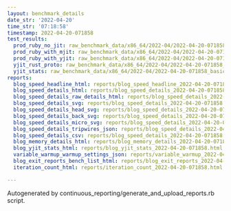 ```yaml
---
layout: benchmark_details
date_str: '2022-04-20'
time_str: '07:18:58'
timestamp: 2022-04-20-071858
test_results:
  prod_ruby_no_jit: raw_benchmark_data/x86_64/2022-04/2022-04-20-071858_basic_benchmark_prod_ruby_no_jit.json
  prod_ruby_with_mjit: raw_benchmark_data/x86_64/2022-04/2022-04-20-071858_basic_benchmark_prod_ruby_with_mjit.json
  prod_ruby_with_yjit: raw_benchmark_data/x86_64/2022-04/2022-04-20-071858_basic_benchmark_prod_ruby_with_yjit.json
  yjit_rust_proto: raw_benchmark_data/x86_64/2022-04/2022-04-20-071858_basic_benchmark_yjit_rust_proto.json
  yjit_stats: raw_benchmark_data/x86_64/2022-04/2022-04-20-071858_basic_benchmark_yjit_stats.json
reports:
  blog_speed_headline_html: reports/blog_speed_headline_2022-04-20-071858.html
  blog_speed_details_html: reports/blog_speed_details_2022-04-20-071858.html
  blog_speed_details_raw_details_html: reports/blog_speed_details_2022-04-20-071858.raw_details.html
  blog_speed_details_svg: reports/blog_speed_details_2022-04-20-071858.svg
  blog_speed_details_head_svg: reports/blog_speed_details_2022-04-20-071858.head.svg
  blog_speed_details_back_svg: reports/blog_speed_details_2022-04-20-071858.back.svg
  blog_speed_details_micro_svg: reports/blog_speed_details_2022-04-20-071858.micro.svg
  blog_speed_details_tripwires_json: reports/blog_speed_details_2022-04-20-071858.tripwires.json
  blog_speed_details_csv: reports/blog_speed_details_2022-04-20-071858.csv
  blog_memory_details_html: reports/blog_memory_details_2022-04-20-071858.html
  blog_yjit_stats_html: reports/blog_yjit_stats_2022-04-20-071858.html
  variable_warmup_warmup_settings_json: reports/variable_warmup_2022-04-20-071858.warmup_settings.json
  blog_exit_reports_bench_list_html: reports/blog_exit_reports_2022-04-20-071858.bench_list.html
  iteration_count_html: reports/iteration_count_2022-04-20-071858.html

---
```

Autogenerated by continuous_reporting/generate_and_upload_reports.rb script.
